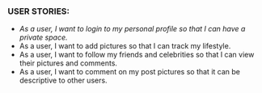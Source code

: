 ### **USER STORIES:**

* _As a user, I want to login to my personal profile so that I can have a private space._
* As a user, I want to add pictures so that I can track my lifestyle.
* As a user, I want to follow my friends and celebrities so that I can view their pictures and comments.
* As a user, I want to comment on my post pictures so that it can be descriptive to other users.
